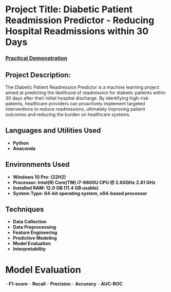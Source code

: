 
<h1>Project Title: Diabetic Patient Readmission Predictor - Reducing Hospital Readmissions within 30 Days</h1>

 ### [Practical Demonstration](https://youtu.be/7eJexJVCqJo)

<h2>Project Description:</h2>
The Diabetic Patient Readmission Predictor is a machine learning project aimed at predicting the likelihood of readmission for diabetic patients within 30 days after their initial hospital discharge. By identifying high-risk patients, healthcare providers can proactively implement targeted interventions to reduce readmissions, ultimately improving patient outcomes and reducing the burden on healthcare systems.
<br />


<h2>Languages and Utilities Used</h2>

- <b>Python</b> 
- <b>Anaconda</b>

<h2>Environments Used </h2>

- <b>Windows 10 Pro: (22H2)</b> 
- <b>Processor: Intel(R) Core(TM) i7-6600U CPU @ 2.60GHz   2.81 GHz</b>
- <b>Installed RAM: 12.0 GB (11.4 GB usable)</b>
- <b>System Type: 64-bit operating system, x64-based processor</b>

<h2>Techniques</h2>

- <b>Data Collection</b> 
- <b>Data Preprocessing</b>
- <b>Feature Engineering</b>
- <b>Predictive Modeling</b>
- <b>Model Evaluation</b>
- <b>Interpretability</b>


<h1>Model Evaluation</h2>
- <b>F1-score</b> 
- <b>Recall</b>
- <b>Precision</b>
- <b>Accuracy</b>
- <b>AUC-ROC</b>

